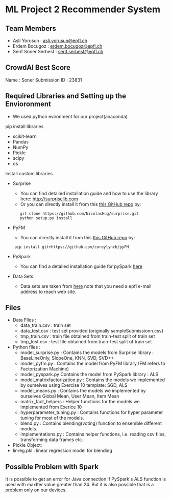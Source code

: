 # ML Project 2 Recommender System

## Team Members

* Asli Yorusun : asli.yorusun@epfl.ch
* Erdem Bocugoz : erdem.bocugoz@epfl.ch
* Serif Soner Serbest : serif.serbest@epfl.ch

## CrowdAI Best Score

Name : Soner
Submission ID : 23831


## Required Libraries and Setting up the Envioronment 

* We used python evironment for our project(anaconda)

pip install libraries
* scikit-learn
* Pandas
* NumPy
* Pickle
* scipy
* os

Install custom libraries
* Surprise
  * You can find detailed installation guide and how to use the library here: http://surpriselib.com
  * Or you can directly install it from this [this GitHub repo](https://github.com/NicolasHug/Surprise) by:
  ```
     git clone https://github.com/NicolasHug/surprise.git
     python setup.py install
  ```

* PyFM
  * You can directly install it from this [this GitHub repo](https://github.com/coreylynch/pyFM) by:
 ```
     pip install git+https://github.com/coreylynch/pyFM
  ```
  
* PySpark
  * You can find a detailed installation guide for pySpark [here](https://medium.com/tinghaochen/how-to-install-pyspark-locally-94501eefe421)

* Data Sets:
  * Data sets are taken from [here](https://www.crowdai.org/challenges/epfl-ml-recommender-system/dataset_files)
  note that you need a epfl e-mail address to reach web site.
  
## Files

* Data Files : 
  * data_train.csv : train set
  * data_test.csv : test set provided (originally sampleSubmissionn.csv)
  * tmp_train.csv : train file obtained from train-test split of train set
  * tmp_test.csv : test file obtained from train-test split of train set
* Python files :
  * model_surprise.py : Contains the models from Surprise library : BaseLineOnly, SlopeOne, KNN, SVD, SVD++
  * model_pyfm.py : Contains the model from PyFM library (FM refers to Factorization Machine)
  * model_pyspark.py Contains the model from PySpark library : ALS
  * model_matrixfactorization.py : Contains the models we implemented by ourselves using Exercise 10 template: SGD, ALS
  * model_means.py : Contains the models we implemented by ourselves  Global Mean, User Mean, Item Mean
  * matrix_fact_helpers : Helper functions for the models we implemented from Exerice 10 
  * hyperparameter_tuning.py : Contains functions for hyper parameter tuning for most of the models.
  * blend.py : Contains blending(voting) function to ensemble different models.
  * implementations.py : Contains helper functions, i.e. reading csv files, transforming data frames etc.
* Pickle Object:
* linreg.pkl : linear regression model for blending
  
## Possible Problem with Spark

It is possible to get an error for Java connection if PySpark's ALS function is used with maxIter value greater than 24. But it is also possible that is a problem only on our devices. 
  










